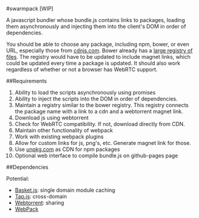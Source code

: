#swarmpack [WIP]

A javascript bundler whose bundle.js contains links to packages, loading them asynchronously and injecting them into the client's DOM in order of dependencies.

You should be able to choose any package, including npm, bower, or even URL, especially those from [cdnjs.com](https://cdnjs.com). Bower already has a [large registry of files](https://github.com/bower/registry). The registry would have to be updated to include magnet links, which could be updated every time a package is updated. It should also work regardless of whether or not a browser has WebRTC support.

##Requirements

1. Ability to load the scripts asynchronously using promises
2. Ability to inject the scripts into the DOM in order of dependencies.
3. Maintain a registry similar to the bower registry. This registry connects the package name with a link to a cdn and a webtorrent magnet link.
4. Download js using webtorrent
5. Check for WebRTC compatibility. If not, download directly from CDN.
6. Maintain other functionality of webpack
7. Work with existing webpack plugins
8. Allow for custom links for js, png's, etc. Generate magnet link for those.
9. Use [unpkg.com](https://unpkg.com/#/) as CDN for npm packages
10. Optional web interface to compile bundle.js on github-pages page

##Dependencies

Potential:

* [Basket.js](https://addyosmani.com/basket.js/): single domain module caching
* [Tap.js](https://bkardell.github.io/tap/): cross-domain
* [Webtorrent](https://github.com/feross/webtorrent): sharing
* [WebPack](https://webpack.github.io/)

